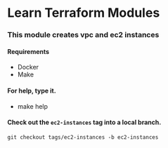 # Learn Terraform Modules

### This module creates vpc and ec2 instances

#### Requirements

- Docker 
- Make

#### For help, type it.
- make help

#### Check out the ```ec2-instances``` tag into a local branch.
```git 
git checkout tags/ec2-instances -b ec2-instances